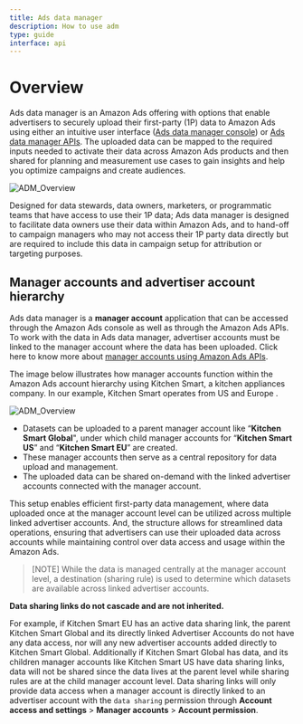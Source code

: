 ```yaml
---
title: Ads data manager
description: How to use adm
type: guide
interface: api
---
```

# Overview

Ads data manager is an Amazon Ads offering with options that enable advertisers to securely upload their first-party (1P) data to Amazon Ads using either an intuitive user interface ([Ads data manager console](adm/2_ads-data-manager-console)) or [Ads data manager APIs](guides/ads-data-manager/get-started). The uploaded data can be mapped to the required inputs needed to activate their data across Amazon Ads products and then shared for planning and measurement use cases to gain insights and help you optimize campaigns and create audiences.

![ADM_Overview](/_images/ads-data-manager/adm_overview.png)

Designed for data stewards, data owners, marketers, or programmatic teams that have access to use  their 1P  data; Ads data manager is designed to facilitate data owners use their data within Amazon Ads, and to hand-off to campaign managers who may not access their 1P party data directly but are required to include this data in campaign setup for attribution or targeting purposes.


## Manager accounts and advertiser account hierarchy

Ads data manager is a **manager account** application that can be accessed through the Amazon Ads console as well as through the Amazon Ads APIs. To work with the data in Ads data manager, advertiser accounts must be linked to the manager account where the data has been uploaded. Click here to know more about [manager accounts using Amazon Ads APIs](guides/account-management/authorization/manager-accounts).

The image below illustrates how manager accounts function within the Amazon Ads account hierarchy using Kitchen Smart, a kitchen appliances company. In our example, Kitchen Smart operates from US and Europe .

![ADM_Overview](/_images/ads-data-manager/adm_sharing.png)

- Datasets can be uploaded to a parent manager account like “**Kitchen Smart  Global**", under which child manager accounts for “**Kitchen Smart US**” and “**Kitchen Smart EU**” are created.
- These manager accounts then serve as a central repository for data upload and management.
- The uploaded data can be shared on-demand with the linked advertiser accounts connected with the manager account.

This setup enables efficient first-party data management, where data uploaded once at the manager account level can be utilized across multiple linked advertiser accounts. And, the structure allows for streamlined data operations, ensuring that advertisers can use their uploaded data across accounts while maintaining control over data access and usage within the Amazon Ads.

> [NOTE] While the data is managed centrally at the manager account level, a destination (sharing rule) is used to determine which datasets are available across linked advertiser accounts.

**Data sharing links do not cascade and are not inherited.** 

For example, if Kitchen Smart EU has an active data sharing link, the parent Kitchen Smart Global and its directly linked Advertiser Accounts do not have any data access, nor will any new advertiser accounts added directly to Kitchen Smart Global. Additionally if Kitchen Smart Global has data, and its children manager accounts like Kitchen Smart US have data sharing links, data will not be shared since the data lives at the parent level while sharing rules are at the child manager account level. Data sharing links will only provide data access when a manager account is directly linked to an advertiser account with the `data sharing` permission through **Account access and settings** > **Manager accounts** > **Account permission**.
